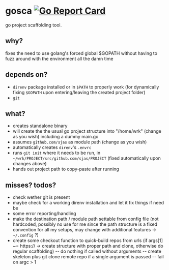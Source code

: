 # gosca [![Go Report Card](https://goreportcard.com/badge/github.com/sjas/gosca?style=flat-square)](https://goreportcard.com/report/github.com/sjas/gosca)

go project scaffolding tool.

## why? 

fixes the need to use golang's forced global $GOPATH without having to fuzz around with the environment all the damn time

## depends on?

- `direnv` package installed or in `$PATH` to properly work (for dynamically fixing `$GOPATH` upon entering/leaving the created project folder)
- `git`

## what?

- creates standalone binary
- will create the the usual go project structure into "/home/wrk" (change as you wish) including a dummy main.go
- assumes `github.com/sjas` as module path (change as you wish)
- automatically creates `direnv`'s `.envrc`
- runs `git init` where it needs to be run, in `~/wrk/PROJECT/src/github.com/sjas/PROJECT` (fixed automatically upon changes above)
- hands out project path to copy-paste after running

## misses? todos?

- check wether git is present
- maybe check for a working direnv installation and let it fix things if need be
- some error reporting/handling
- make the destination path / module path settable from config file (not hardcoded, possibly no use for me since the path structure is a fixed convention for all my setups, may change with additional features -> `~/.config` ?)
- create some checkout function to quick-build repos from urls (if args[1] ~= https:// -> create structure with proper path and clone, otherwise do regular scaffolding)
-- do nothing if called without arguments
-- create skeleton plus git clone remote repo if a single argument is passed
-- fail on argc > 1
